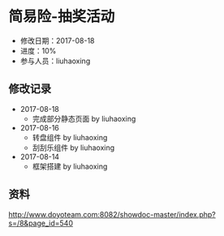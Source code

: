 # 简易险-抽奖活动
- 修改日期：2017-08-18
- 进度：10%  
- 参与人员：liuhaoxing

## 修改记录
- 2017-08-18
    * 完成部分静态页面 by liuhaoxing
- 2017-08-16
    * 转盘组件 by liuhaoxing
    * 刮刮乐组件 by liuhaoxing
- 2017-08-14
    * 框架搭建 by liuhaoxing

## 资料
http://www.doyoteam.com:8082/showdoc-master/index.php?s=/8&page_id=540
